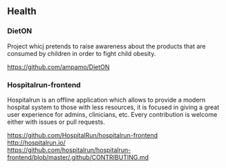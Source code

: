 ## Health

### DietON 
Project whicj pretends to raise awareness about the products that are consumed by children in order
to fight child obesity.

https://github.com/ampamo/DietON

### Hospitalrun-frontend
Hospitalrun is an offline application which allows to provide a modern hospital system to those with less resources,
it is focused in giving a great user experience for admins, clinicians, etc. Every contribution is welcome either with issues or
pull requests.

https://github.com/HospitalRun/hospitalrun-frontend   
http://hospitalrun.io/   
https://github.com/hospitalrun/hospitalrun-frontend/blob/master/.github/CONTRIBUTING.md    

